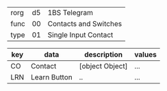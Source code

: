 
|    |   |   |
| -- | - | - |
| rorg | d5 | 1BS Telegram |
| func | 00 | Contacts and Switches |
| type | 01 | Single Input Contact |

| key | data | description | values |
| --- | --- | --- | --- |
  | CO | Contact | [object Object] | ... | 
| LRN | Learn Button | .. | ... | 

  